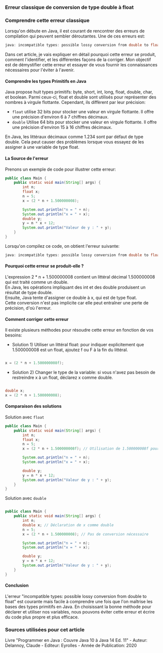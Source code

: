 ### Erreur classique de conversion de type double à float  

### Comprendre cette erreur classique  


Lorsqu'on débute en Java, il est courant de rencontrer des erreurs de compilation qui peuvent sembler déroutantes. Une de ces erreurs est:  

```csharp
java: incompatible types: possible lossy conversion from double to float
```

Dans cet article, je vais expliquer en détail pourquoi cette erreur se produit, comment l'identifier, et les différentes façons de la corriger. Mon objectif est de démystifier cette erreur et essayer de vous fournir les connaissances nécessaires pour l'éviter à l'avenir.  

#### Comprendre les types Primitifs en Java   

Java propose huit types primitifs: byte, short, int, long, float, double, char, et boolean. Parmi ceux-ci, float et double sont utilisés pour représenter des nombres à virgule flottante. Cependant, ils diffèrent par leur précision:  

- `float`  utilise 32 bits pour stocker une valeur en virgule flottante. Il offre une précision d'environ 6 à 7 chiffres décimaux.  
- `double` Utilise 64 bits pour stocker une valeur en virgule flottante. Il offre une précision d'environ 15 à 16 chiffres décimaux.

  
En Java, les littéraux décimaux comme 1.234 sont par défaut de type double. Cela peut causer des problèmes lorsque vous essayez de les assigner à une variable de type float.  

#### La Source de l'erreur

Prenons un exemple de code pour illustrer cette erreur:  

```java
public class Main {
    public static void main(String[] args) {
        int n;
        float x;
        n = 5;
        x = (2 * n + 1.500000008);

        System.out.println("n = " + n);
        System.out.println("x = " + x);
        double y;
        y = n * x + 12;
        System.out.println("Valeur de y : " + y);
    }
}

```

Lorsqu'on compilez ce code, on obtient l'erreur suivante:


```csharp
java: incompatible types: possible lossy conversion from double to float

```
 
#### Pourquoi cette erreur se produit-elle ?

L'expression 2 * n + 1.500000008 contient un littéral décimal 1.500000008 qui est traité comme un double.   
En Java, les opérations impliquant des int et des double produisent un résultat de type double.   
Ensuite, Java tente d'assigner ce double à x, qui est de type float.   
Cette conversion n'est pas implicite car elle peut entraîner une perte de précision, d'où l'erreur.  

#### Comment corriger cette erreur

Il existe plusieurs méthodes pour résoudre cette erreur en fonction de vos besoins:  

- Solution 1) Utiliser un littéral float: pour indiquer explicitement que 1.500000008 est un float, ajoutez f ou F à la fin du littéral.

```java

x = (2 * n + 1.500000008f);

```
  

- Solution 2) Changer le type de la variable: si vous n'avez pas besoin de restreindre x à un float, déclarez x comme double.  

```java

double x;
x = (2 * n + 1.500000008);

```


#### Comparaison des solutions


Solution avec `float`

```java
public class Main {
    public static void main(String[] args) {
        int n;
        float x;
        n = 5;
        x = (2 * n + 1.500000008f); // Utilisation de 1.500000008f pour indiquer un float

        System.out.println("n = " + n);
        System.out.println("x = " + x);

        double y;
        y = n * x + 12;
        System.out.println("Valeur de y : " + y);
    }
}


```

Solution avec `double`


```java

public class Main {
    public static void main(String[] args) {
        int n;
        double x; // Déclaration de x comme double
        n = 5;
        x = (2 * n + 1.500000008); // Pas de conversion nécessaire

        System.out.println("n = " + n);
        System.out.println("x = " + x);

        double y;
        y = n * x + 12;
        System.out.println("Valeur de y : " + y);
    }
}

```

#### Conclusion

L'erreur "incompatible types: possible lossy conversion from double to float" est courante mais facile à comprendre une fois que l'on maîtrise les bases des types primitifs en Java. En choisissant la bonne méthode pour déclarer et utiliser nos variables, nous pouvons éviter cette erreur et écrire du code plus propre et plus efficace.  







### Sources utilisées pour cet article  
Livre "Programmer en Java : Couvre Java 10 à Java 14 Ed. 11" - Auteur: Delannoy, Claude - Editeur: Eyrolles - Année de Publication: 2020
